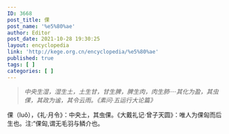 ```yaml
---
ID: 3668
post_title: 倮
post_name: '%e5%80%ae'
author: Editor
post_date: 2021-10-28 19:30:25
layout: encyclopedia
link: 'http://kege.org.cn/encyclopedia/%e5%80%ae'
published: true
tags: [ ]
categories: [ ]
---
```

<blockquote><em>中央生湿，湿生土，土生甘，甘生脾，脾生肉，肉生肺····其化为盈，其虫倮，其政为谧，其令云雨。《素问·五运行大论篇》</em></blockquote>
倮（luǒ），《礼·月令》：中央土，其虫倮。《大戴礼记·曾子天圆》：唯人为倮匈而后生也。注:“倮匈,谓无毛羽与鳞介也。